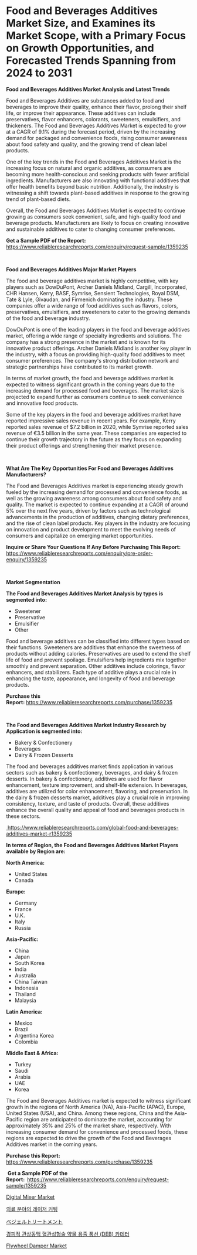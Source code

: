 <p><h1>Food and Beverages Additives Market Size, and Examines its Market Scope, with a Primary Focus on Growth Opportunities, and Forecasted Trends Spanning from 2024 to 2031</h1></p><p><strong>Food and Beverages Additives Market Analysis and Latest Trends</strong></p>
<p><p>Food and Beverages Additives are substances added to food and beverages to improve their quality, enhance their flavor, prolong their shelf life, or improve their appearance. These additives can include preservatives, flavor enhancers, colorants, sweeteners, emulsifiers, and thickeners. The Food and Beverages Additives Market is expected to grow at a CAGR of 9.1% during the forecast period, driven by the increasing demand for packaged and convenience foods, rising consumer awareness about food safety and quality, and the growing trend of clean label products.</p><p>One of the key trends in the Food and Beverages Additives Market is the increasing focus on natural and organic additives, as consumers are becoming more health-conscious and seeking products with fewer artificial ingredients. Manufacturers are also innovating with functional additives that offer health benefits beyond basic nutrition. Additionally, the industry is witnessing a shift towards plant-based additives in response to the growing trend of plant-based diets.</p><p>Overall, the Food and Beverages Additives Market is expected to continue growing as consumers seek convenient, safe, and high-quality food and beverage products. Manufacturers are likely to focus on creating innovative and sustainable additives to cater to changing consumer preferences.</p></p>
<p><strong>Get a Sample PDF of the Report:&nbsp;</strong> <a href="https://www.reliableresearchreports.com/enquiry/request-sample/1359235">https://www.reliableresearchreports.com/enquiry/request-sample/1359235</a></p>
<p>&nbsp;</p>
<p><strong>Food and Beverages Additives Major Market Players</strong></p>
<p><p>The food and beverage additives market is highly competitive, with key players such as DowDuPont, Archer Daniels Midland, Cargill, Incorporated, CHR Hansen, Kerry, BASF, Symrise, Sensient Technologies, Royal DSM, Tate & Lyle, Givaudan, and Firmenich dominating the industry. These companies offer a wide range of food additives such as flavors, colors, preservatives, emulsifiers, and sweeteners to cater to the growing demands of the food and beverage industry.</p><p>DowDuPont is one of the leading players in the food and beverage additives market, offering a wide range of specialty ingredients and solutions. The company has a strong presence in the market and is known for its innovative product offerings. Archer Daniels Midland is another key player in the industry, with a focus on providing high-quality food additives to meet consumer preferences. The company's strong distribution network and strategic partnerships have contributed to its market growth.</p><p>In terms of market growth, the food and beverage additives market is expected to witness significant growth in the coming years due to the increasing demand for processed food and beverages. The market size is projected to expand further as consumers continue to seek convenience and innovative food products.</p><p>Some of the key players in the food and beverage additives market have reported impressive sales revenue in recent years. For example, Kerry reported sales revenue of $7.2 billion in 2020, while Symrise reported sales revenue of €3.5 billion in the same year. These companies are expected to continue their growth trajectory in the future as they focus on expanding their product offerings and strengthening their market presence.</p></p>
<p>&nbsp;</p>
<p><strong>What Are The Key Opportunities For Food and Beverages Additives Manufacturers?</strong></p>
<p><p>The Food and Beverages Additives market is experiencing steady growth fueled by the increasing demand for processed and convenience foods, as well as the growing awareness among consumers about food safety and quality. The market is expected to continue expanding at a CAGR of around 5% over the next five years, driven by factors such as technological advancements in the production of additives, changing dietary preferences, and the rise of clean label products. Key players in the industry are focusing on innovation and product development to meet the evolving needs of consumers and capitalize on emerging market opportunities.</p></p>
<p><strong>Inquire or Share Your Questions If Any Before Purchasing This Report:</strong> <a href="https://www.reliableresearchreports.com/enquiry/pre-order-enquiry/1359235">https://www.reliableresearchreports.com/enquiry/pre-order-enquiry/1359235</a></p>
<p>&nbsp;</p>
<p><strong>Market Segmentation</strong></p>
<p><strong>The Food and Beverages Additives Market Analysis by types is segmented into:</strong></p>
<p><ul><li>Sweetener</li><li>Preservative</li><li>Emulsifier</li><li>Other</li></ul></p>
<p><p>Food and beverage additives can be classified into different types based on their functions. Sweeteners are additives that enhance the sweetness of products without adding calories. Preservatives are used to extend the shelf life of food and prevent spoilage. Emulsifiers help ingredients mix together smoothly and prevent separation. Other additives include colorings, flavor enhancers, and stabilizers. Each type of additive plays a crucial role in enhancing the taste, appearance, and longevity of food and beverage products.</p></p>
<p><strong>Purchase this Report:&nbsp;</strong><a href="https://www.reliableresearchreports.com/purchase/1359235">https://www.reliableresearchreports.com/purchase/1359235</a></p>
<p>&nbsp;</p>
<p><strong>The Food and Beverages Additives Market Industry Research by Application is segmented into:</strong></p>
<p><ul><li>Bakery & Confectionery</li><li>Beverages</li><li>Dairy & Frozen Desserts</li></ul></p>
<p><p>The food and beverages additives market finds application in various sectors such as bakery & confectionery, beverages, and dairy & frozen desserts. In bakery & confectionery, additives are used for flavor enhancement, texture improvement, and shelf-life extension. In beverages, additives are utilized for color enhancement, flavoring, and preservation. In the dairy & frozen desserts market, additives play a crucial role in improving consistency, texture, and taste of products. Overall, these additives enhance the overall quality and appeal of food and beverages products in these sectors.</p></p>
<p><a href="https://www.reliableresearchreports.com/global-food-and-beverages-additives-market-r1359235">&nbsp;https://www.reliableresearchreports.com/global-food-and-beverages-additives-market-r1359235</a></p>
<p><strong>In terms of Region, the Food and Beverages Additives Market Players available by Region are:</strong></p>
<p>
    <p> <strong> North America: </strong>
        <ul>
            <li>United States</li>
            <li>Canada</li>
        </ul>
        </p> 
    <p> <strong> Europe: </strong>
        <ul>
            <li>Germany</li>
            <li>France</li>
            <li>U.K.</li>
            <li>Italy</li>
            <li>Russia</li>
        </ul>
        </p> 
    <p> <strong> Asia-Pacific: </strong>
        <ul>
            <li>China</li>
            <li>Japan</li>
            <li>South Korea</li>
            <li>India</li>
            <li>Australia</li>
            <li>China Taiwan</li>
            <li>Indonesia</li>
            <li>Thailand</li>
            <li>Malaysia</li>
        </ul>
        </p> 
    <p> <strong> Latin America: </strong>
        <ul>
            <li>Mexico</li>
            <li>Brazil</li>
            <li>Argentina Korea</li>
            <li>Colombia</li>
        </ul>
        </p> 
    <p> <strong> Middle East & Africa: </strong>
        <ul>
            <li>Turkey</li>
            <li>Saudi</li>
            <li>Arabia</li>
            <li>UAE</li>
            <li>Korea</li>
        </ul>
    </p>
    </p>
<p><p>The Food and Beverages Additives market is expected to witness significant growth in the regions of North America (NA), Asia-Pacific (APAC), Europe, United States (USA), and China. Among these regions, China and the Asia-Pacific region are anticipated to dominate the market, accounting for approximately 35% and 25% of the market share, respectively. With increasing consumer demand for convenience and processed foods, these regions are expected to drive the growth of the Food and Beverages Additives market in the coming years.</p></p>
<p><strong>Purchase this Report: </strong><a href="https://www.reliableresearchreports.com/purchase/1359235">https://www.reliableresearchreports.com/purchase/1359235</a></p>
<p>&nbsp;<strong>Get a Sample PDF of the Report:&nbsp;&nbsp;</strong><a href="https://www.reliableresearchreports.com/enquiry/request-sample/1359235">https://www.reliableresearchreports.com/enquiry/request-sample/1359235</a></p>
<p><strong></strong></p>
<p><p><a href="https://www.linkedin.com/pulse/digital-mixer-market-analysis-sze-forecasted-period-from-2024-mdfne">Digital Mixer Market</a></p><p><a href="https://github.com/bossladyaries0/Market-Research-Report-List-1/blob/main/982009481778.md">의료 분야의 레이저 커팅</a></p><p><a href="https://medium.com/@frankfurter35566/%E3%83%99%E3%82%B8%E3%82%A7%E3%83%AB%E6%B2%BB%E7%99%82%E5%B8%82%E5%A0%B4%E5%88%86%E6%9E%90-%E3%81%9D%E3%81%AEcagr-%E5%B8%82%E5%A0%B4%E3%82%BB%E3%82%B0%E3%83%A1%E3%83%B3%E3%83%86%E3%83%BC%E3%82%B7%E3%83%A7%E3%83%B3-%E3%81%8A%E3%82%88%E3%81%B3%E3%82%B0%E3%83%AD%E3%83%BC%E3%83%90%E3%83%AB%E7%94%A3%E6%A5%AD%E6%A6%82%E8%A6%81-b06023348b28">ベジェルトリートメント</a></p><p><a href="https://medium.com/@fredajerde/%EA%B2%BD%ED%94%BC%EB%82%B4-%EA%B4%80%EC%83%81-%EB%8F%99%EB%A7%A5-%EC%84%B1%ED%98%95%EC%88%A0-%EC%95%BD%EB%AC%BC-%EB%B0%A9%EC%B6%9C-%EC%8B%9D-%EC%B9%B4%ED%85%8C%ED%84%B0-%EC%8B%9C%EC%9E%A5-%EC%8B%9C%EC%9E%A5-cagr-%EC%8B%9C%EC%9E%A5-%EB%8F%99%ED%96%A5-%EB%B0%8F-%EC%84%B1%EC%9E%A5-%EC%A0%84%EB%9E%B5%EC%97%90-%EB%8C%80%ED%95%9C-%ED%86%B5%EC%B0%B0%EB%A0%A5-6ceddbbc4773">경피적 관상동맥 혈관성형술 약물 용출 풍선 (DEB) 카테터</a></p><p><a href="https://github.com/HarmonyBogan1944/Market-Research-Report-List-1/blob/main/flywheel-damper-market.md">Flywheel Damper Market</a></p></p>